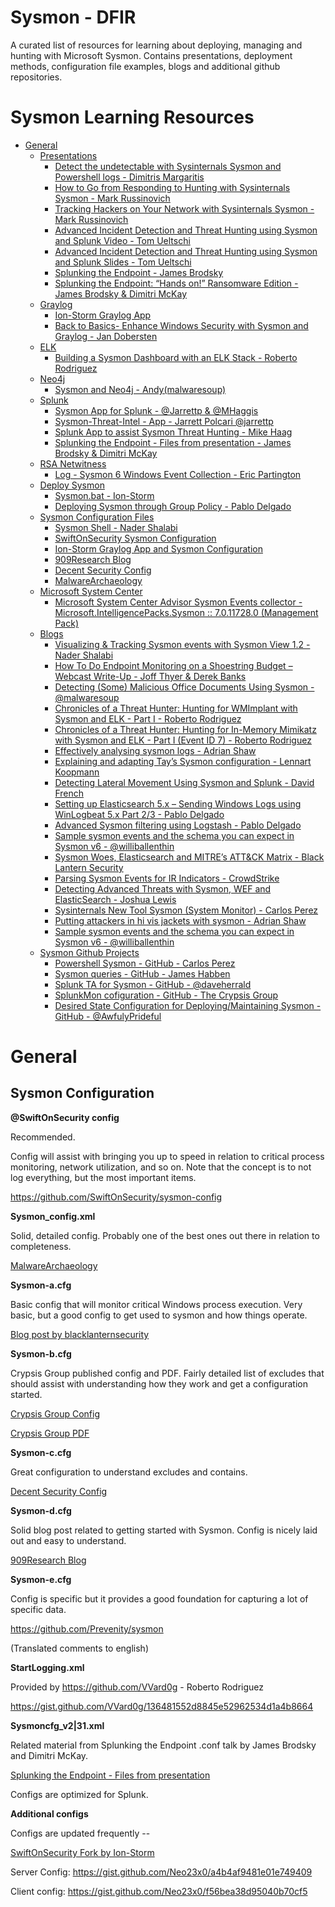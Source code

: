 # Sysmon - DFIR

A curated list of resources for learning about deploying, managing and hunting with Microsoft Sysmon. Contains presentations, deployment methods, configuration file examples, blogs and additional github repositories.


# Sysmon Learning Resources


  * [General](#general)
    * [Presentations](#Presentations)
      * [Detect the undetectable with Sysinternals Sysmon and Powershell logs - Dimitris Margaritis](https://securitylogsdotorg.files.wordpress.com/2017/06/bsides-athens-sysmon-final.pdf)
      * [How to Go from Responding to Hunting with Sysinternals Sysmon - Mark Russinovich](https://onedrive.live.com/view.aspx?resid=D026B4699190F1E6!2843&ithint=file%2cpptx&app=PowerPoint&authkey=!AMvCRTKB_V1J5ow)
      * [Tracking Hackers on Your Network with Sysinternals Sysmon - Mark Russinovich](https://www.rsaconference.com/writable/presentations/file_upload/hta-w05-tracking_hackers_on_your_network_with_sysinternals_sysmon.pdf)
      * [Advanced Incident Detection and Threat Hunting using Sysmon and Splunk Video - Tom Ueltschi](https://youtu.be/vv_VXntQTpE)
      * [Advanced Incident Detection and Threat Hunting using Sysmon and Splunk Slides - Tom Ueltschi](http://security-research.dyndns.org/pub/slides/BotConf/2016/Botconf-2016_Tom-Ueltschi_Sysmon.pdf)
      * [Splunking	the	Endpoint - James Brodsky](https://conf.splunk.com/session/2015/conf2015_Jbrodsky_Splunk_SecurityComplinace_SplunkingTheEndpoint_FINAL.pdf)
      * [Splunking the Endpoint: “Hands on!” Ransomware	Edition - James Brodsky & Dimitri McKay](https://conf.splunk.com/files/2016/slides/splunking-the-endpoint-hands-on.pdf)
    * [Graylog](#graylog)
      * [Ion-Storm Graylog App](https://github.com/ion-storm/sysmon-config)
      * [Back to Basics- Enhance Windows Security with Sysmon and Graylog - Jan Dobersten](https://www.graylog.org/blog/83-back-to-basics-enhance-windows-security-with-sysmon-and-graylog)
    * [ELK](#ELK)
      * [Building a Sysmon Dashboard with an ELK Stack - Roberto Rodriguez](https://cyberwardog.blogspot.com/2017/03/building-sysmon-dashboard-with-elk-stack.html)
    * [Neo4j](#Neo4j)
      * [Sysmon and Neo4j - Andy(malwaresoup)](https://www.malwaresoup.com/sysmon-and-neo4j/)
    * [Splunk](#splunk)
      * [Sysmon App for Splunk - @Jarrettp & @MHaggis](https://splunkbase.splunk.com/app/3544/)
      * [Sysmon-Threat-Intel - App - Jarrett Polcari @jarrettp](https://github.com/kidcrash22/Sysmon-Threat-Intel)
      * [Splunk App to assist Sysmon Threat Hunting - Mike Haag](https://github.com/MHaggis/app_splunk_sysmon_hunter)
      * [Splunking the Endpoint - Files from presentation - James Brodsky & Dimitri McKay](https://splunk.app.box.com/v/splunking-the-endpoint)
    * [RSA Netwitness](#RSAnw)
      * [Log - Sysmon 6 Windows Event Collection - Eric Partington](https://community.rsa.com/community/products/netwitness/blog/authors/15EMaWGl7WJv0wnUDkDEBWb0qgWxB1SoVqC6uE9UbG8%3D)
    * [Deploy Sysmon](#deploy_sysmon)
      * [Sysmon.bat - Ion-Storm](https://github.com/ion-storm/sysmon-config/blob/master/Install%20Sysmon.bat)
      * [Deploying Sysmon through Group Policy - Pablo Delgado](http://syspanda.com/index.php/2017/02/28/deploying-sysmon-through-gpo/)
    * [Sysmon Configuration Files](#sysmon-configuration)
      * [Sysmon Shell - Nader Shalabi](https://nosecurecode.blog/2017/03/14/sysmon-shell/)
      * [SwiftOnSecurity Sysmon Configuration](https://github.com/SwiftOnSecurity/sysmon-config)
      * [Ion-Storm Graylog App and Sysmon Configuration](https://github.com/ion-storm/sysmon-config/blob/master/sysmonconfig-export.xml)
      * [909Research Blog](http://909research.com/sysmon-the-best-free-windows-monitoring-tool-you-arent-using/)
      * [Decent Security Config](https://decentsecurity.com/enterprise/#/sysmon-enterprise-configuration/)
      * [MalwareArchaeology](https://www.malwarearchaeology.com/logging/)
    * [Microsoft System Center](#Microsoft_SCOM)
      * [Microsoft System Center Advisor Sysmon Events collector - Microsoft.IntelligencePacks.Sysmon :: 7.0.11728.0 (Management Pack)](http://systemcentercore.com/?Get-ManagementPack=Microsoft.IntelligencePacks.Sysmon&Version=7.0.11728.0)
    * [Blogs](#Blogs)
      * [Visualizing & Tracking Sysmon events with Sysmon View 1.2 - Nader Shalabi](https://nosecurecode.blog/2017/07/29/visualizing-tracking-sysmon-events-with-sysmon-view-1-2/)
      * [How To Do Endpoint Monitoring on a Shoestring Budget – Webcast Write-Up - Joff Thyer & Derek Banks](https://www.blackhillsinfosec.com/?p=6055)
      * [Detecting (Some) Malicious Office Documents Using Sysmon - @malwaresoup](https://www.malwaresoup.com/detecting-some-malicious-office-documents-using-sysmon/)
      * [Chronicles of a Threat Hunter: Hunting for WMImplant with Sysmon and ELK - Part I - Roberto Rodriguez](https://cyberwardog.blogspot.com/2017/03/chronicles-of-threat-hunter-hunting-for_26.html?m=1)
      * [Chronicles of a Threat Hunter: Hunting for In-Memory Mimikatz with Sysmon and ELK - Part I (Event ID 7) - Roberto Rodriguez](https://cyberwardog.blogspot.com/2017/03/chronicles-of-threat-hunter-hunting-for.html)
      * [Effectively analysing sysmon logs - Adrian Shaw](https://labs.nettitude.com/blog/effectively-analysing-sysmon-logs/)
      * [Explaining and adapting Tay’s Sysmon configuration - Lennart Koopmann](https://medium.com/@lennartkoopmann/explaining-and-adapting-tays-sysmon-configuration-27d9719a89a8#.9u01gmxgh)
      * [Detecting Lateral Movement Using Sysmon and Splunk - David French](http://www.incidentresponderblog.com/2016/09/detecting-lateral-movement-using-sysmon.html)
      * [Setting up Elasticsearch 5.x – Sending Windows Logs using WinLogbeat 5.x Part 2/3 - Pablo Delgado](http://syspanda.com/index.php/2017/02/07/setting-up-elasticsearch-5-x-sending-windows-logs-using-winlogbeat-5-x/)
      * [Advanced Sysmon filtering using Logstash - Pablo Delgado](http://syspanda.com/index.php/2017/03/03/sysmon-filtering-using-logstash/)
      * [Sample sysmon events and the schema you can expect in Sysmon v6 - @williballenthin](https://gist.github.com/williballenthin/f693b1c2f3d95cb8f8e17b5f7f26031d)
      * [Sysmon Woes, Elasticsearch and MITRE’s ATT&CK Matrix - Black Lantern Security](http://www.blacklanternsecurity.com/blog/2016/12/11/sysmon-woes-elasticsearch-and-mitres-attack-matrix/)
      * [Parsing Sysmon Events for IR Indicators - CrowdStrike](https://www.crowdstrike.com/blog/sysmon-2/)
      * [Detecting Advanced Threats with Sysmon, WEF and ElasticSearch - Joshua Lewis](https://joshuadlewis.blogspot.com/2014/10/advanced-threat-detection-with-sysmon_74.html)
      * [Sysinternals New Tool Sysmon (System Monitor) - Carlos Perez](http://www.darkoperator.com/blog/2014/8/8/sysinternals-sysmon)
      * [Putting attackers in hi vis jackets with sysmon - Adrian Shaw](https://labs.nettitude.com/blog/putting-attackers-in-hi-vis-jackets-with-sysmon/)
      * [Sample sysmon events and the schema you can expect in Sysmon v6 - @williballenthin](https://gist.github.com/williballenthin/f693b1c2f3d95cb8f8e17b5f7f26031d)
    * [Sysmon Github Projects](#sysmon_github_projects)
      * [Powershell Sysmon - GitHub - Carlos Perez](https://github.com/darkoperator/Posh-Sysmon)
      * [Sysmon queries - GitHub - James Habben](https://github.com/JamesHabben/sysmon-queries)
      * [Splunk TA for Sysmon - GitHub - @daveherrald](https://github.com/splunk/TA-microsoft-sysmon)
      * [SplunkMon cofiguration - GitHub - The Crypsis Group](https://github.com/crypsisgroup/Splunkmon)
      * [Desired State Configuration for Deploying/Maintaining Sysmon - GitHub - @AwfulyPrideful](https://github.com/NotAwful/Sysmon-DSC)



# General

## Sysmon Configuration

**@SwiftOnSecurity config**

Recommended.

Config will assist with bringing you up to speed in relation to critical process monitoring, network utilization, and so on. Note that the concept is to not log everything, but the most important items.

https://github.com/SwiftOnSecurity/sysmon-config

**Sysmon_config.xml**

Solid, detailed config. Probably one of the best ones out there in relation to completeness.

[MalwareArchaeology](https://www.malwarearchaeology.com/logging/)

**Sysmon-a.cfg**

Basic config that will monitor critical Windows process execution. Very basic, but a good config to get used to sysmon and how things operate.

[Blog post by blacklanternsecurity](http://www.blacklanternsecurity.com/blog/2016/12/11/sysmon-woes-elasticsearch-and-mitres-attack-matrix/)

**Sysmon-b.cfg**

Crypsis Group published config and PDF. Fairly detailed list of excludes that should assist with understanding how they work and get a configuration started.

[Crypsis Group Config](https://github.com/crypsisgroup/Splunkmon/edit/master/sysmon.cfg)

[Crypsis Group PDF](http://www.crypsisgroup.com/images/site/CG_WhitePaper_Splunkmon_1216.pdf)

**Sysmon-c.cfg**

Great configuration to understand excludes and contains.

[Decent Security Config](https://decentsecurity.com/enterprise/#/sysmon-enterprise-configuration/)

**Sysmon-d.cfg**

Solid blog post related to getting started with Sysmon. Config is nicely laid out and easy to understand.

[909Research Blog](http://909research.com/sysmon-the-best-free-windows-monitoring-tool-you-arent-using/)

**Sysmon-e.cfg**

Config is specific but it provides a good foundation for capturing a lot of specific data.

https://github.com/Prevenity/sysmon

(Translated comments to english)

**StartLogging.xml**

Provided by https://github.com/VVard0g - Roberto Rodriguez

https://gist.github.com/VVard0g/136481552d8845e52962534d1a4b8664

**Sysmoncfg_v2|31.xml**

Related material from Splunking the Endpoint .conf talk by James Brodsky and Dimitri McKay.

[Splunking the Endpoint - Files from presentation](https://splunk.app.box.com/v/splunking-the-endpoint)

Configs are optimized for Splunk.

**Additional configs**

Configs are updated frequently --

[SwiftOnSecurity Fork by Ion-Storm](https://github.com/ion-storm/sysmon-config/blob/master/sysmonconfig-export.xml)

Server Config: https://gist.github.com/Neo23x0/a4b4af9481e01e749409

Client config: https://gist.github.com/Neo23x0/f56bea38d95040b70cf5
